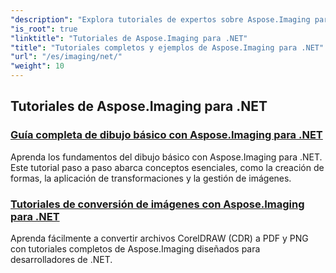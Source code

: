 ```yaml
---
"description": "Explora tutoriales de expertos sobre Aspose.Imaging para .NET. Aprende a manipular, convertir y procesar imágenes con guías detalladas, ejemplos de código y consejos prácticos. Ideal para desarrolladores que buscan optimizar la gestión de imágenes en aplicaciones .NET."
"is_root": true
"linktitle": "Tutoriales de Aspose.Imaging para .NET"
"title": "Tutoriales completos y ejemplos de Aspose.Imaging para .NET"
"url": "/es/imaging/net/"
"weight": 10
---
```


## Tutoriales de Aspose.Imaging para .NET
### [Guía completa de dibujo básico con Aspose.Imaging para .NET](./guide-to-basic-drawing/)
Aprenda los fundamentos del dibujo básico con Aspose.Imaging para .NET. Este tutorial paso a paso abarca conceptos esenciales, como la creación de formas, la aplicación de transformaciones y la gestión de imágenes.
### [Tutoriales de conversión de imágenes con Aspose.Imaging para .NET](./image-conversion/)
Aprenda fácilmente a convertir archivos CorelDRAW (CDR) a PDF y PNG con tutoriales completos de Aspose.Imaging diseñados para desarrolladores de .NET.